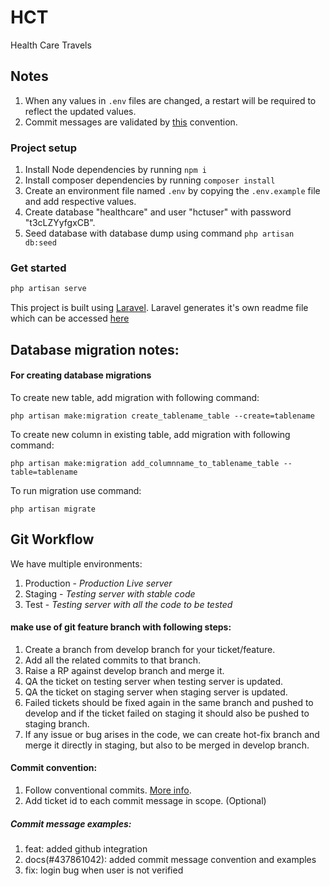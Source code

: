# HCT
Health Care Travels

## Notes
1. When any values in `.env` files are changed, a restart will be required to reflect the updated values.
2. Commit messages are validated by [this](https://www.conventionalcommits.org/en/v1.0.0/) convention.

### Project setup
1. Install Node dependencies by running `npm i`
2. Install composer dependencies by running `composer install`
3. Create an environment file named `.env` by copying the `.env.example` file and add respective values.
4. Create database "healthcare" and user "hctuser" with password "t3cLZYyfgxCB".
5. Seed database with database dump using command `php artisan db:seed`

### Get started

```bash
php artisan serve
```

This project is built using [Laravel](https://laravel.com/).
Laravel generates it's own readme file which can be accessed [here](https://gitlab.com/healthcaretravels/hct/-/blob/master/laravel_readme.md)

## Database migration notes:

#### For creating database migrations

To create new table, add migration with following command:
```
php artisan make:migration create_tablename_table --create=tablename
```

To create new column in existing table, add migration with following command:
```
php artisan make:migration add_columnname_to_tablename_table --table=tablename
```

To run migration use command:

```$xslt
php artisan migrate
```
## Git Workflow
We have multiple environments:
1. Production - *Production Live server*
2. Staging - *Testing server with stable code*
3. Test - *Testing server with all the code to be tested*

#### make use of git feature branch with following steps:
1. Create a branch from develop branch for your ticket/feature.
2. Add all the related commits to that branch.
3. Raise a RP against develop branch and merge it.
4. QA the ticket on testing server when testing server is updated.
5. QA the ticket on staging server when staging server is updated.
6. Failed tickets should be fixed again in the same branch and pushed to develop and if the ticket failed on staging it should also be pushed to staging branch.
7. If any issue or bug arises in the code, we can create hot-fix branch and merge it directly in staging, but also to be merged in develop branch.

#### Commit convention:
1. Follow conventional commits. [More info](https://www.conventionalcommits.org/en/v1.0.0/).
2. Add ticket id to each commit message in scope. (Optional)

##### Commit message examples:
1. feat: added github integration
2. docs(#437861042): added commit message convention and examples
3. fix: login bug when user is not verified
